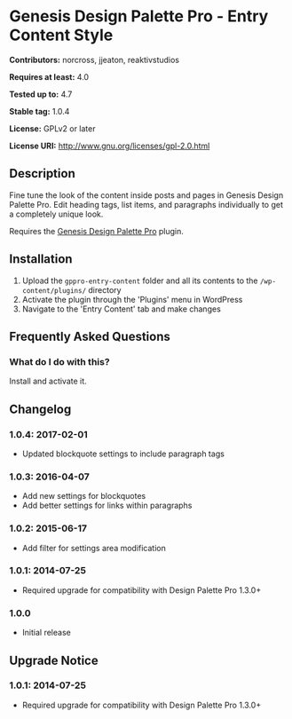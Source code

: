 # Genesis Design Palette Pro - Entry Content Style #
**Contributors:** norcross, jjeaton, reaktivstudios

**Requires at least:** 4.0

**Tested up to:** 4.7

**Stable tag:** 1.0.4

**License:** GPLv2 or later

**License URI:** http://www.gnu.org/licenses/gpl-2.0.html

## Description ##

Fine tune the look of the content inside posts and pages in Genesis Design Palette Pro. Edit heading tags, list items, and paragraphs individually to get a completely unique look.

Requires the [Genesis Design Palette Pro](https://genesisdesignpro.com/ "Genesis Design Palette Pro") plugin.


## Installation ##
1. Upload the `gppro-entry-content` folder and all its contents to the `/wp-content/plugins/` directory
1. Activate the plugin through the 'Plugins' menu in WordPress
1. Navigate to the 'Entry Content' tab and make changes

## Frequently Asked Questions ##

### What do I do with this? ###

Install and activate it.

## Changelog ##

### 1.0.4: 2017-02-01 ###

* Updated blockquote settings to include paragraph tags

### 1.0.3: 2016-04-07 ###

* Add new settings for blockquotes
* Add better settings for links within paragraphs

### 1.0.2: 2015-06-17 ###

* Add filter for settings area modification

### 1.0.1: 2014-07-25 ###

* Required upgrade for compatibility with Design Palette Pro 1.3.0+

### 1.0.0 ###

* Initial release

## Upgrade Notice ##

### 1.0.1: 2014-07-25 ###

* Required upgrade for compatibility with Design Palette Pro 1.3.0+